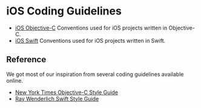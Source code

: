 # iOS Coding Guidelines

- [iOS Objective-C](Objective-C/) Conventions used for iOS projects written in Objective-C.
- [iOS Swift](Swift/) Conventions used for iOS projects written in Swift.

## Reference

We got most of our inspiration from several coding guidelines available online.

- [New York Times Objective-C Style Guide](https://github.com/NYTimes/objective-c-style-guide)
- [Ray Wenderlich Swift Style Guide](https://github.com/raywenderlich/swift-style-guide)
